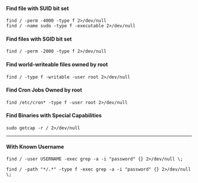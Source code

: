 #### Find file with SUID bit set
```
find / -perm -4000 -type f 2>/dev/null
find / -name sudo -type f -executable 2>/dev/null 
```

#### Find files with SGID bit set
```
find / -perm -2000 -type f 2>/dev/null
```

#### Find world-writeable files owned by root
```
find / -type f -writable -user root 2>/dev/null
```

#### Find Cron Jobs Owned by root
```
find /etc/cron* -type f -user root 2>/dev/null
```

#### Find Binaries with Special Capabilities
```
sudo getcap -r / 2>/dev/null
```

---
#### With Known Username
```
find / -user USERNAME -exec grep -a -i "password" {} 2>/dev/null \;
```

```
find / -path "*/.*" -type f -exec grep -a -i "password" {} 2>/dev/null \;
```


